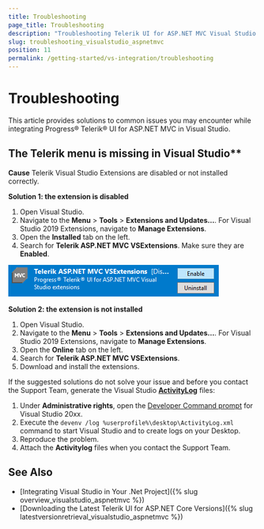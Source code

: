 ```yaml
---
title: Troubleshooting
page_title: Troubleshooting
description: "Troubleshooting Telerik UI for ASP.NET MVC Visual Studio Extensions."
slug: troubleshooting_visualstudio_aspnetmvc
position: 11
permalink: /getting-started/vs-integration/troubleshooting
---
```


# Troubleshooting

This article provides solutions to common issues you may encounter while integrating Progress&reg; Telerik&reg; UI for ASP.NET MVC in Visual Studio.

## The Telerik menu is missing in Visual Studio**

**Cause** Telerik Visual Studio Extensions are disabled or not installed correctly.

**Solution 1: the extension is disabled**

1. Open Visual Studio.
1. Navigate to the **Menu** > **Tools** > **Extensions and Updates...**. For Visual Studio 2019 Extensions, navigate to **Manage Extensions**.
1. Open the **Installed** tab on the left​.
1. Search for **Telerik ASP.NET MVC VSExtensions**. Make sure they are **Enabled**.

![vsextensions-disabled](../../getting-started-mvc/vs-integration/images/vsextensions-disabled.png)

**Solution 2: the extension is not installed**

1. Open Visual Studio.
1. Navigate to the **Menu** > **Tools** > **Extensions and Updates...**. For Visual Studio 2019 Extensions, navigate to **Manage Extensions**.
1. Open the **Online** tab on the left.​
1. Search for **Telerik ASP.NET MVC VSExtensions**.
1. Download and install the extensions.

If the suggested solutions do not solve your issue and before you contact the Support Team, generate the Visual Studio [**ActivityLog**](https://docs.microsoft.com/en-us/visualstudio/ide/reference/log-devenv-exe?view=vs-2019) files:

1. Under **Administrative rights**, open the [Developer Command prompt](https://docs.microsoft.com/en-us/dotnet/framework/tools/developer-command-prompt-for-vs) for Visual Studio 20xx.
1. Execute the `devenv /log %userprofile%\desktop\ActivityLog.xml` command to start Visual Studio and to create logs on your Desktop.
1. Reproduce the problem.
1. Attach the **Activitylog** files when you contact the Support Team.

## See Also

* [Integrating Visual Studio in Your .Net Project]({% slug overview_visualstudio_aspnetmvc %})
* [Downloading the Latest Telerik UI for ASP.NET Core Versions]({% slug latestversionretrieval_visualstudio_aspnetmvc %})

